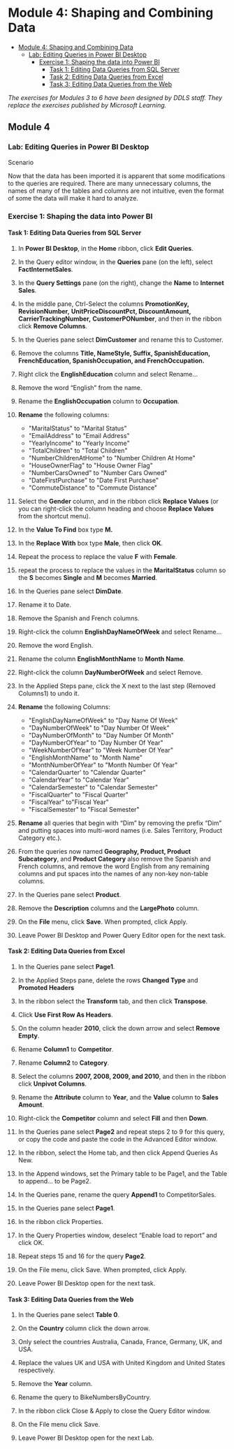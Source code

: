 # Module 4: Shaping and Combining Data

- [Module 4: Shaping and Combining Data](#Module-4-Shaping-and-Combining-Data)
    - [Lab: Editing Queries in Power BI Desktop](#Lab-Editing-Queries-in-Power-BI-Desktop)
        - [Exercise 1: Shaping the data into Power BI](#Exercise-1-Shaping-the-data-into-Power-BI)
            - [Task 1: Editing Data Queries from SQL Server](#Task-1-Editing-Data-Queries-from-SQL-Server)
            - [Task 2: Editing Data Queries from Excel](#Task-2-Editing-Data-Queries-from-Excel)
            - [Task 3: Editing Data Queries from the Web](#Task-3-Editing-Data-Queries-from-the-Web)

*The exercises for Modules 3 to 6 have been designed by DDLS staff.*
*They replace the exercises published by Microsoft Learning.*

## Module 4

### Lab: Editing Queries in Power BI Desktop

Scenario

Now that the data has been imported it is apparent that some
modifications to the queries are required. There are many unnecessary
columns, the names of many of the tables and columns are not intuitive,
even the format of some the data will make it hard to analyze.

### Exercise 1: Shaping the data into Power BI

#### Task 1: Editing Data Queries from SQL Server

1.  In **Power BI Desktop**, in the **Home** ribbon, click **Edit Queries**.

2.  In the Query editor window, in the **Queries** pane (on the left),
    select **FactInternetSales**.

3.  In the **Query Settings** pane (on the right), change the **Name** to
    **Internet Sales**.

4.  In the middle pane, Ctrl-Select the columns **PromotionKey, RevisionNumber,**
    **UnitPriceDiscountPct, DiscountAmount, CarrierTrackingNumber,**
    **CustomerPONumber**, and then in the ribbon click **Remove Columns**.

5.  In the Queries pane select **DimCustomer** and rename this to Customer.

6.  Remove the columns **Title, NameStyle, Suffix, SpanishEducation,**
    **FrenchEducation, SpanishOccupation, and FrenchOccupation.**

7.  Right click the **EnglishEducation** column and select Rename…

8.  Remove the word “English” from the name.

9.  Rename the **EnglishOccupation** column to **Occupation**.

9.  **Rename** the following columns:
    - "MaritalStatus" to "Marital Status"
    - "EmailAddress" to "Email Address"
    -  "YearlyIncome" to "Yearly Income"
    - "TotalChildren" to "Total Children"
    - "NumberChildrenAtHome" to "Number Children At Home"
    - "HouseOwnerFlag" to "House Owner Flag"
    - "NumberCarsOwned" to "Number Cars Owned"
    - "DateFirstPurchase" to "Date First Purchase"
    - "CommuteDistance" to "Commute Distance"


10. Select the **Gender** column, and in the ribbon click **Replace Values** (or you can right-click the column heading and choose **Replace Values** from the shortcut menu).

11. In the **Value To Find** box type **M.**

12. In the **Replace With** box type **Male**, then click **OK**.

13. Repeat the process to replace the value **F** with **Female**.

15. repeat the process to replace the values in the **MaritalStatus** column so the **S** becomes
    **Single** and **M** becomes **Married**.

16. In the Queries pane select **DimDate**.

17. Rename it to Date.

18. Remove the Spanish and French columns.

19. Right-click the column **EnglishDayNameOfWeek** and select Rename…

20. Remove the word English.

21. Rename the column **EnglishMonthName** to  **Month Name**.

22. Right-click the column **DayNumberOfWeek** and select Remove.

23. In the Applied Steps pane, click the X next to the last step
    (Removed Columns1) to undo it.
    
24. **Rename** the following Columns:
    - "EnglishDayNameOfWeek" to "Day Name Of Week"
    - "DayNumberOfWeek" to "Day Number Of Week"
    - "DayNumberOfMonth" to "Day Number Of Month"
    - "DayNumberOfYear" to "Day Number Of Year"
    - "WeekNumberOfYear" to "Week Number Of Year"
    - "EnglishMonthName" to "Month Name"
    - "MonthNumberOfYear" to "Month Number Of Year"
    - "CalendarQuarter' to "Calendar Quarter"
    - "CalendarYear" to "Calendar Year"
    - "CalendarSemester" to "Calendar Semester"
    - "FiscalQuarter" to "Fiscal Quarter"
    - "FiscalYear" to"Fiscal Year"
    - "FiscalSemester" to "Fiscal Semester"

24. **Rename** all queries that begin with “Dim” by removing the prefix
    “Dim” and putting spaces into multi-word names (i.e. Sales Territory, Product Category etc.).

25. From the queries now named **Geography, Product, Product Subcategory**,
    and **Product Category** also remove the Spanish and French columns, and
    remove the word English from any remaining columns and put spaces into the names of any non-key non-table columns.

26. In the Queries pane select **Product**.

27. Remove the **Description** columns and the **LargePhoto** column.

28. On the **File** menu, click **Save**. When prompted, click Apply.

29. Leave Power BI Desktop and Power Query Editor open for the next
    task.

#### Task 2: Editing Data Queries from Excel

1.  In the Queries pane select **Page1**.

2.  In the Applied Steps pane, delete the rows **Changed Type** and **Promoted Headers**

3.  In the ribbon select the **Transform** tab, and then click **Transpose**.

4.  Click **Use First Row As Headers**.

5.  On the column header **2010**, click the down arrow and select **Remove
    Empty**.

6.  Rename **Column1** to **Competitor**.

7.  Rename **Column2** to **Category**.

8.  Select the columns **2007, 2008, 2009, and 2010**, and then in the
    ribbon click **Unpivot Columns**.

9.  Rename the **Attribute** column to **Year**, and the **Value** column to
    **Sales Amount**.

10. Right-click the **Competitor** column and select **Fill** and then **Down**.

11. In the Queries pane select **Page2** and repeat steps 2 to 9 for this
    query, or copy the code and paste the code in the Advanced Editor
    window.

12. In the ribbon, select the Home tab, and then click Append Queries As
    New.

13. In the Append windows, set the Primary table to be Page1, and the
    Table to append… to be Page2.

14. In the Queries pane, rename the query **Append1** to CompetitorSales.

15. In the Queries pane select **Page1**.

16. In the ribbon click Properties.

17. In the Query Properties window, deselect “Enable load to report” and
    click OK.

18. Repeat steps 15 and 16 for the query **Page2**.

19. On the File menu, click Save. When prompted, click Apply.

20. Leave Power BI Desktop open for the next task.

#### Task 3: Editing Data Queries from the Web

1.  In the Queries pane select **Table 0**.

2.  On the **Country** column click the down arrow.

3.  Only select the countries Australia, Canada, France, Germany, UK,
    and USA.

4.  Replace the values UK and USA with United Kingdom and United States
    respectively.

5.  Remove the **Year** column.

6.  Rename the query to BikeNumbersByCountry.

7.  In the ribbon click Close & Apply to close the Query Editor window.

8.  On the File menu click Save.

9.  Leave Power BI Desktop open for the next Lab.
